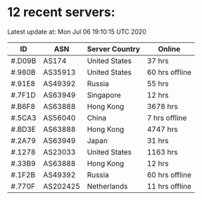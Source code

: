 # 12 recent servers:

Latest update at: Mon Jul 06 19:10:15 UTC 2020

| ID | ASN | Server Country | Online |
| -- | --- | -------------- | ------ |
| #.D09B | AS174 | United States | 37 hrs |
| #.980B | AS35913 | United States | 60 hrs offline |
| #.91E8 | AS49392 | Russia | 55 hrs |
| #.7F1D | AS63949 | Singapore | 12 hrs |
| #.B6F8 | AS63888 | Hong Kong | 3678 hrs |
| #.5CA3 | AS56040 | China | 7 hrs offline |
| #.BD3E | AS63888 | Hong Kong | 4747 hrs |
| #.2A79 | AS63949 | Japan | 31 hrs |
| #.1278 | AS23033 | United States | 1163 hrs |
| #.33B9 | AS63888 | Hong Kong | 12 hrs |
| #.1F2B | AS49392 | Russia | 60 hrs offline |
| #.770F | AS202425 | Netherlands | 11 hrs offline |

